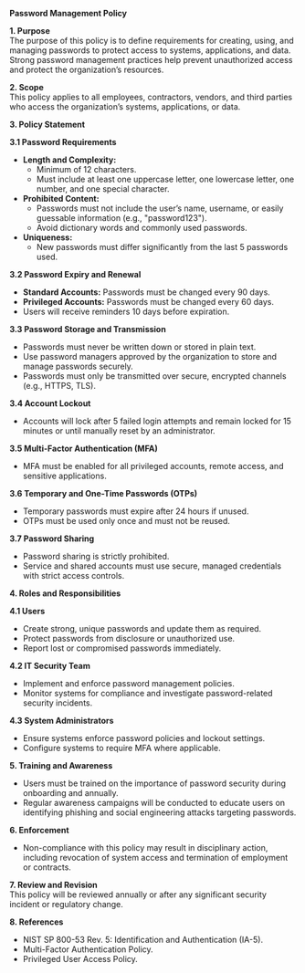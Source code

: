 **Password Management Policy**

**1\. Purpose**  
The purpose of this policy is to define requirements for creating, using, and managing passwords to protect access to systems, applications, and data. Strong password management practices help prevent unauthorized access and protect the organization’s resources.

**2\. Scope**  
This policy applies to all employees, contractors, vendors, and third parties who access the organization’s systems, applications, or data.

**3\. Policy Statement**

**3.1 Password Requirements**

- **Length and Complexity:**
  - Minimum of 12 characters.
  - Must include at least one uppercase letter, one lowercase letter, one number, and one special character.
- **Prohibited Content:**
  - Passwords must not include the user’s name, username, or easily guessable information (e.g., "password123").
  - Avoid dictionary words and commonly used passwords.
- **Uniqueness:**
  - New passwords must differ significantly from the last 5 passwords used.

**3.2 Password Expiry and Renewal**

- **Standard Accounts:** Passwords must be changed every 90 days.
- **Privileged Accounts:** Passwords must be changed every 60 days.
- Users will receive reminders 10 days before expiration.

**3.3 Password Storage and Transmission**

- Passwords must never be written down or stored in plain text.
- Use password managers approved by the organization to store and manage passwords securely.
- Passwords must only be transmitted over secure, encrypted channels (e.g., HTTPS, TLS).

**3.4 Account Lockout**

- Accounts will lock after 5 failed login attempts and remain locked for 15 minutes or until manually reset by an administrator.

**3.5 Multi-Factor Authentication (MFA)**

- MFA must be enabled for all privileged accounts, remote access, and sensitive applications.

**3.6 Temporary and One-Time Passwords (OTPs)**

- Temporary passwords must expire after 24 hours if unused.
- OTPs must be used only once and must not be reused.

**3.7 Password Sharing**

- Password sharing is strictly prohibited.
- Service and shared accounts must use secure, managed credentials with strict access controls.

**4\. Roles and Responsibilities**

**4.1 Users**

- Create strong, unique passwords and update them as required.
- Protect passwords from disclosure or unauthorized use.
- Report lost or compromised passwords immediately.

**4.2 IT Security Team**

- Implement and enforce password management policies.
- Monitor systems for compliance and investigate password-related security incidents.

**4.3 System Administrators**

- Ensure systems enforce password policies and lockout settings.
- Configure systems to require MFA where applicable.

**5\. Training and Awareness**

- Users must be trained on the importance of password security during onboarding and annually.
- Regular awareness campaigns will be conducted to educate users on identifying phishing and social engineering attacks targeting passwords.

**6\. Enforcement**

- Non-compliance with this policy may result in disciplinary action, including revocation of system access and termination of employment or contracts.

**7\. Review and Revision**  
This policy will be reviewed annually or after any significant security incident or regulatory change.

**8\. References**

- NIST SP 800-53 Rev. 5: Identification and Authentication (IA-5).
- Multi-Factor Authentication Policy.
- Privileged User Access Policy.
